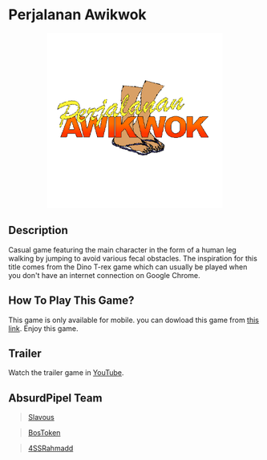 # Perjalanan Awikwok

<p align="center"><img src="https://raw.githubusercontent.com/BosToken/GDD/master/Assets/UI/Logo/logo%20alter.png" width="350" alt="Awikwok Logo"></p>

## Description 
Casual game featuring the main character in the form of a human leg walking by jumping to avoid various fecal obstacles. The inspiration for this title comes from the Dino T-rex game which can usually be played when you don't have an internet connection on Google Chrome.

## How To Play This Game?
This game is only available for mobile. you can dowload this game from <a href="https://github.com/BosToken/GDD/releases/download/release/Perjalanan.AWIKWOK.apk">this link</a>. Enjoy this game.

## Trailer
Watch the trailer game in <a href="https://youtu.be/USrJ6IEv-0E">YouTube</a>.

## AbsurdPipel Team
> <a href="https://github.com/Slavouz">Slavous</a> 

> <a href="https://github.com/BosToken">BosToken</a> 

> <a href="https://github.com/4SSRahmadd">4SSRahmadd</a> 